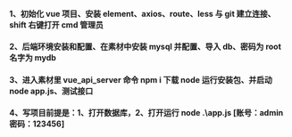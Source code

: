 #### 1、初始化 vue 项目、安装 element、axios、route、less 与 git 建立连接、shift 右键打开 cmd 管理员

#### 2、后端环境安装和配置、在素材中安装 mysql 并配置、导入 db、密码为 root 名字为 mydb

#### 3、进入素材里 vue_api_server 命令 npm i 下载 node 运行安装包、并启动 node app.js、测试接口

#### 4、写项目前提是：1、打开数据库，2、打开运行 node .\app.js [账号：admin 密码：123456]
